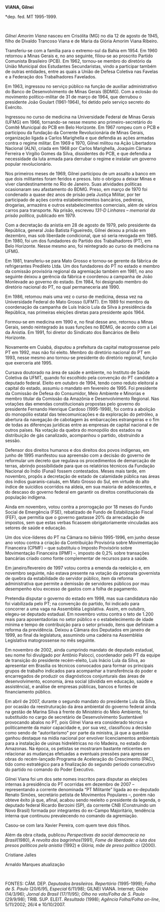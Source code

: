 **VIANA, Gilnei**

\*dep. fed. MT 1995-1999.

 

*Gilnei Amorim Viana* nasceu em Crisólita (MG) no dia 12 de agosto de
1945, filho de Divaldo Trancoso Viana e de Maria da Glória Amorim Viana
Ribeiro.

Transferiu-se com a família para o extremo-sul da Bahia em 1954. Em 1960
retornou a Minas Gerais e, no ano seguinte, filiou-se ao proscrito
Partido Comunista Brasileiro (PCB). Em 1962, tornou-se membro do
diretório da União Municipal dos Estudantes Secundaristas, vindo a
participar também de outras entidades, entre as quais a União de Defesa
Coletiva nas Favelas e a Federação dos Trabalhadores Favelados.

Em 1963, ingressou no serviço público na função de auxiliar
administrativo do Banco de Desenvolvimento de Minas Gerais (BDMG). Com a
eclosão do movimento político-militar de 31 de março de 1964, que
derrubou o presidente João Goulart (1961-1964), foi detido pelo serviço
secreto do Exército.

Ingressou no curso de medicina na Universidade Federal de Minas Gerais
(UFMG) em 1966, tornando-se nesse mesmo ano primeiro-secretário do
Comitê Municipal do PCB em Belo Horizonte. Em 1967 rompeu com o PCB e
participou da fundação da Corrente Revolucionária de Minas Gerais,
organização ligada a Carlos Marighella e que defendia as ações armadas
contra o regime militar. Em 1969 e 1970, Gilnei militou na Ação
Libertadora Nacional (ALN), criada em 1968 por Carlos Marighella,
Joaquim Câmara Ferreira e Virgílio Gomes da Silva, dissidentes do PCB, e
que defendia a necessidade da luta armada para derrubar o regime e
instalar um governo popular revolucionário.

Nos primeiros meses de 1969, Gilnei participou de um assalto a banco em
que dois militantes foram feridos e presos. Isto o obrigou a deixar
Minas e viver clandestinamente no Rio de Janeiro. Suas atividades
políticas ocasionaram seu afastamento do BDMG. Preso, em março de 1970
foi condenado a quase dez anos de prisão pela Justiça Militar, por ter
participado de ações contra estabelecimentos bancários, pedreiras,
drogarias, armazéns e outros estabelecimentos comerciais, além de vários
carros para transporte. Na prisão, escreveu *131-D Linhares – memorial
da prisão política*, publicado em 1979.

Com a decretação da anistia em 28 de agosto de 1979, pelo presidente da
República, general João Batista Figueiredo, Gilnei deixou a prisão em
dezembro, mas sob liberdade condicional, que só seria revogada em 1985.
Em 1980, foi um dos fundadores do Partido dos Trabalhadores (PT), em
Belo Horizonte. Nesse mesmo ano, foi reintegrado ao curso de medicina na
UFMG.

Em 1981, transferiu-se para Mato Grosso e tornou-se gerente da fábrica
de refrigerantes Predileto Ltda. Um dos fundadores do PT no estado e
membro da comissão provisória regional da agremiação também em 1981, no
ano seguinte deixou a gerência da fábrica e coordenou a campanha de João
Monlevade ao governo do estado. Em 1984, foi designado membro do
diretório nacional do PT, no qual permaneceria até 1990.

Em 1986, retomou mais uma vez o curso de medicina, dessa vez na
Universidade Federal do Mato Grosso (UFMT). Em 1989 foi membro da
coordenação da campanha de Luís Inácio Lula da Silva à presidência da
República, nas primeiras eleições diretas para presidente após 1964.

Formou-se em medicina em 1990 e, no final desse ano, retornou a Minas
Gerais, sendo reintegrado às suas funções no BDMG, de acordo com a Lei
da Anistia. Em 1991, foi diretor do Sindicato dos Bancários de Belo
Horizonte.

Novamente em Cuiabá, disputou a prefeitura da capital matogrossense pelo
PT em 1992, mas não foi eleito. Membro do diretório nacional do PT em
1993, nesse mesmo ano tornou-se presidente do diretório regional, função
que exerceria até 1995.

Cursava doutorado na área de saúde e ambiente, no Instituto de Saúde
Coletiva da UFMT, quando foi escolhido pela convenção do PT candidato a
deputado federal. Eleito em outubro de 1994, tendo como reduto eleitoral
a capital do estado, assumiu o mandato em fevereiro de 1995. Foi
presidente da Comissão de Defesa do Consumidor, Meio Ambiente e Minorias
e membro titular da Comissão da Amazônia e Desenvolvimento Regional. Nas
votações das emendas constitucionais propostas pelo governo do
presidente Fernando Henrique Cardoso (1995-1998), foi contra a abolição
do monopólio estatal das telecomunicações e da exploração do petróleo, a
abertura da navegação de cabotagem às embarcações estrangeiras e o fim
de todas as diferenças jurídicas entre as empresas de capital nacional e
de outros países. Na votação da quebra do monopólio dos estados na
distribuição de gás canalizado, acompanhou o partido, obstruindo a
sessão.

Defensor dos direitos humanos e dos direitos dos povos indígenas, em
junho de 1995 manifestou sua apreensão com a decisão do governo de
reformular um decreto que regulava os procedimentos de demarcação de
terras, abrindo possibilidade para que os relatórios técnicos da
Fundação Nacional do Índio (Funai) fossem contestados. Meses mais tarde,
em novembro, propôs a decretação de estado de calamidade pública nas
áreas dos índios guaranis-caiuás, em Mato Grosso do Sul, em virtude do
alto índice de suicídios ocorridos na aldeia, em sua maioria de
adolescentes, e do descaso do governo federal em garantir os direitos
constitucionais da população indígena.

Ainda em novembro, votou contra a prorrogação por 18 meses do Fundo
Social de Emergência (FSE), rebatizado de Fundo de Estabilização Fiscal
(FEF), que permitia que o governo gastasse 20% da arrecadação de
impostos, sem que estas verbas ficassem obrigatoriamente vinculadas aos
setores de saúde e educação.

Um dos vice-líderes do PT na Câmara no biênio 1995-1996, em junho desse
ano votou contra a criação da Contribuição Provisória sobre Movimentação
Financeira (CPMF) – que substituiu o Imposto Provisório sobre
Movimentação Financeira (IPMF) –, imposto de 0,2% sobre transações
bancárias criado como fonte complementar de recursos para a saúde.

Em janeiro/fevereiro de 1997 votou contra a emenda da reeleição e, em
novembro seguinte, não estava presente na votação da proposta governista
de quebra da estabilidade do servidor público, item da reforma
administrativa que permite a demissão de servidores públicos por mau
desempenho e/ou excesso de gastos com a folha de pagamento.

Pretendia disputar o governo do estado em 1998, mas sua candidatura não
foi viabilizada pelo PT; na convenção do partido, foi indicado para
concorrer a uma vaga na Assembléia Legislativa. Assim, em outubro,
elegeu-se deputado estadual. Em novembro votou contra o teto de 1.200
reais para aposentadorias no setor público e o estabelecimento de idade
mínima e tempo de contribuição para o setor privado, itens que definiram
a reforma da previdência. Deixou a Câmara dos Deputados em janeiro de
1999, ao final da legislatura, assumindo uma cadeira na Assembléia
Legislativa matogrossense no mês seguinte.

Em novembro de 2002, ainda cumprindo mandato de deputado estadual, seu
nome foi divulgado por Antônio Palocci, coordenador pelo PT da equipe de
transição do presidente recém-eleito, Luís Inácio Lula da Silva, ao
apresentar em Brasília os técnicos convocados para formar os principais
grupos de trabalho indicados para acompanhar a transferência do poder e
encarregados de produzir os diagnósticos conjunturais das áreas de
desenvolvimento, economia, área social (dividida em educação, saúde e
assistência), e análise de empresas públicas, bancos e fontes de
financiamento público.

Em abril de 2007, durante o segundo mandato do presidente Lula da Silva,
por ocasião da reestruturação da área ambiental do governo federal ainda
na gestão de Marina Silva à frente do Ministério do Meio Ambiente, foi
substituído no cargo de secretário de Desenvolvimento Sustentável
provocando abalos no PT, pois Gilnei Viana era considerado técnica e
politicamente da maior capacidade e, por sua vez, classificou a decisão
como sendo de "autoritarismo" por parte da ministra, já que a questão
ganhou destaque na mídia nacional por envolver licenciamentos ambientais
para a instalação de usinas hidrelétricas no rio Madeira, no estado do
Amazonas. Na época, os petistas se mostraram bastante reticentes em
relacionar as mudanças efetuadas a eventuais pressões para apressar
obras do recém-lançado Programa de Aceleração do Crescimento (PAC), tido
como estratégico para a finalização do segundo período consecutivo do
partido no comando do Poder Executivo.

Gilnei Viana foi um dos sete nomes inscritos para disputar as eleições
internas à presidência do PT ocorridas em dezembro de 2007 –
representando a corrente denominada “PT Militante” ligada ao ex-deputado
Renato Simões, secretário petista de Movimentos Populares –, porém não
obteve êxito já que, afinal, acabou sendo reeleito o presidente da
legenda, o deputado federal Ricardo Berzoini (SP), da corrente CNB
(Construindo um Novo Brasil) formada por integrantes do ex-Campo
Majoritário, tendência interna que continuou prevalecendo no comando da
agremiação.

Casou-se com Iara Xavier Pereira, com quem teve dois filhos.

Além da obra citada, publicou *Perspectivas da social democracia no
Brasil*(1980), *A revolta dos bagrinhos*(1991), *Fome de liberdade: a
luta dos presos políticos pela anistia* (1992) e *Glória, mãe de preso
político* (2000).

Cristiane Jalles

Arnaldo Marques atualização

 

FONTES: CÂM. DEP. *Deputados brasileiros. Repertório* (1995-1999);
*Folha de S. Paulo* (20/6/95, *Especial* 6/11/98); GILNEI VIANA.
Internet; *Globo* (14/3/96); *Jornal do Brasil* (17/11/95); *Olho no
voto/Folha de S. Paulo* (29/9/98); TRIB. SUP. ELEIT. *Resultado* (1998);
*Agência Folha/Folha on-line*, 5/11/2002; 26/4 e 10/10/2007.

